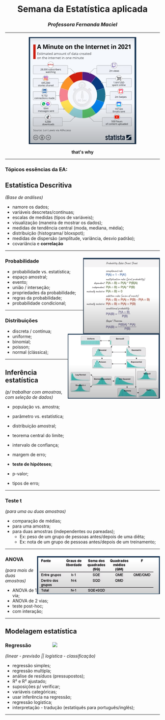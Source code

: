 <div align="center">

# **Semana da Estatística aplicada**

### _Professora Fernanda Maciel_

---

<img src="./img/a minute on the internet.png" width="350px">

**that's why**

</div>

---

### Tópicos essências da EA:

## **Estatística Descritiva**
_(Base de análises)_

- namore os dados;
- variáveis descretas/contínuas;
- escalas de medidas (tipos de variáveis);
- visualização (maneira de mostrar os dados);
- medidas de tendência central (moda, mediana, média);
- distribuição (histograma/ bloxspot);
- medidas de dispersão (amplitude, variância, desvio padrão);
- covariância e **correlação**
---

### **Probabilidade** <img src="./img/probability Rules.png" width="250px" align="right">

- probabilidade vs. estatística;
- espaço amostral;
- evento;
- união / interseção;
- propriedades da probabilidade;
- regras da probabilidade;
- probabilidade condicional;

---

### **Distribuições** <img src="./img/Distribuições.png" width="300px" align="right">

- discreta / contínua;
- uniforme;
- binomial;
- poisson;
- normal (clássica);


---

## **Inferência estatística**
_(p/ trabalhar com amostras, com seleção de dados)_

- população vs. amostra;
- parâmetro vs. estatística;
- distribuição amostral;
- teorema central do limite;

- intervalo de confiança;
- margem de erro;
- **teste de hipóteses**;
- p-valor;
- tipos de erro;
---

### **Teste t**
_(para uma ou duas amostras)_

- comparação de médias;
- para uma amostra;
- para duas amostras (independentes ou pareadas);
  - Ex: peso de um grupo de pessoas antes/depois de uma diêta;
  - Ex: nota de um grupo de pessoas antes/depois de um treinamento;
---

### **ANOVA** <img src="./img/anova.png" width="400px" align="right">
_(para mais de duas amostras)_ 


- ANOVA de 1 via;
- ANOVA de 2 vias;
- teste post-hoc;
- com interação;
---

## **Modelagem estatística**

### **Regressão** <img src="./img/regressão.png" width="350px" align="right">
_(linear - previsão || logística - classificação)_

- regressão simples;
- regressão multipla;
- análise de resíduos (pressupostos);
- R² e R² ajustado;
- suposições p/ verificar;
- variáveis categóricas;
- usar inferência na regressão;
- regressão logística;
- interpretação - tradução (estatíquês para português/inglês);
---